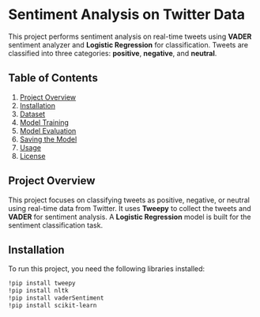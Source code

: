 # Sentiment Analysis on Twitter Data

This project performs sentiment analysis on real-time tweets using **VADER** sentiment analyzer and **Logistic Regression** for classification. Tweets are classified into three categories: **positive**, **negative**, and **neutral**.

## Table of Contents
1. [Project Overview](#project-overview)
2. [Installation](#installation)
3. [Dataset](#dataset)
4. [Model Training](#model-training)
5. [Model Evaluation](#model-evaluation)
6. [Saving the Model](#saving-the-model)
7. [Usage](#usage)
8. [License](#license)

## Project Overview
This project focuses on classifying tweets as positive, negative, or neutral using real-time data from Twitter. It uses **Tweepy** to collect the tweets and **VADER** for sentiment analysis. A **Logistic Regression** model is built for the sentiment classification task.

## Installation
To run this project, you need the following libraries installed:

```bash
!pip install tweepy
!pip install nltk
!pip install vaderSentiment
!pip install scikit-learn
